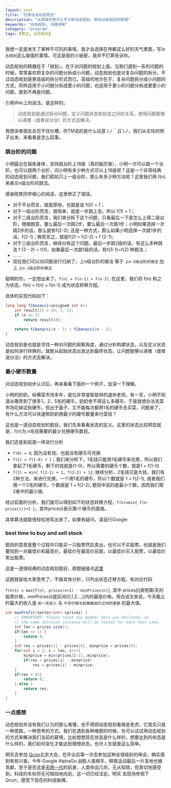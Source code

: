 ```yaml
---
layout: post
title: "也来谈谈动态规划"
description: "从简单的例子入手分析动态规划，明白动态规划的原理"
keywords: "动态规划, 详细讲解"
category: "program"
tags: [算法, 动态规划]
---
```



我想一定是发生了某种不可抗的事情，我才会选择在帝都这么好的天气里面，写`动态规划`这么操蛋的事情。可这是我的小秘密，我并不打算告诉你。

动态规划的精髓在于「规划」，在于对问题的规划上面。当我们遇到一系列问题的时候，常常喜欢把复杂的问题分拆成小问题，动态规划也是对复杂问题的拆分，不过动态规划是更高级的拆分形式而已。高级的地方在于，复杂问题拆分成小问题的方式，同样适用于小问题分拆成更小的问题，也适用于更小的问题分拆成更更小的问题，直到不再是问题。

引用Wiki上的说法，是这样的。
> 动态规划是通过拆分问题，定义问题状态和状态之间的关系，使得问题能够以递推（或者说分治）的方式去解决。

我想读者朋友会忍不住吐槽，你TM说的是什么玩意  (ノ｀Д´)ノ。我们从实际的例子出发，来看看是怎么回事。

<!--more-->

### 跳台阶的问题

小明最近在锻炼身体，坚持跳台阶上18层（真的敲厉害），小明一次可以跳一个台阶，也可以跳两个台阶，问小明有多少种方式可以上18层呢？这是一个非常经典的动态规划问题，我们假如只上一级台阶，那么有多少种方法呢？这里我们用 f(n) 来表示n级台阶的跳法。

感谢晓笶同学细心的阅读，这里修正了错误。

* 对于平台而言，就是原地，也就是说 f(0) = 1；
* 对于一级台阶而言，很简单，就是一步跳上去，所以 f(1) = 1；
* 对于二级台阶而言，我们来分拆下这个问题，只看最后一下是怎么上得二级台阶，根据题意，要么最后一次跳2步，要么最后一次跳1步；小明如果选择一次跳2步的话，那么就有f(2-2); 这是一种方式，那么如果小明选择一次跳1步的话，f(2-1) ; 换而言之，就是f(2) = f(2-2) + f (2-1);
* 对于三级台阶而言，继续分拆这个问题，最后一步跳2级的话，有这么多种跳法 f (3 - 2) = f(1)，如果最后一次跳1级的话，有f(3-1)=f(2) 种跳法；
* ... ...
* 现在我们可以对问题进行归纳了，上n级台阶的做法 等于 `上n-2级台阶的做法` 加上 `上n-1级台阶的做法`

聪明的你，一定想出来了，`f(n) = f(n-1) + f(n-2)`, 在这里，我们将 f(n) 称之为状态，f(n) = f(n) + f(n-1) 成为状态转移方程。

具体的实现代码如下：

```java
long long fibonacci(unsigned int n){
    int result[3] = {0, 1, 2};
    if (n <= 2)
        return result[n];

    return fibonacci(n - 1) + fibonacci(n - 2);
}
```

动态规划是也就是寻找一种对问题的观察角度，通过分析构建状态，以及定义状态是如何进行转换的，就能从起始状态出发达到最终状态，让问题能够以递推（或者说分治）的方式去解决。

### 最小硬币数量

对动态规划初步认识后，再来看看下面的一个例子，加深一下理解。

小明的奶奶，纵横菜市场多年，是位非常睿智慈祥的退休老师。有一天，小明不知道从哪弄到了很多1，2，5毛的硬币，奶奶舍不得这么多硬币，于是就想办法去菜市场花掉这些硬币，但出于面子，又不能每次都用1毛的硬币去买菜，问题来了，有什么方法可以快速帮奶奶用最少的硬币数量来付菜钱？

这也是一道动态规划的题目，我们先来看看状态的定义。这里的状态比较明显就是，f(n)为 n毛钱需要的最少兑换硬币数目。

我们还是和前面一样进行分析

* `f(0) = 0`; 因为没有钱，也就没有硬币可兑换
* `f(1) = f(1-0) + 1`；我们来分析下，1毛钱只能用1毛硬币来兑换，所以我们拿起了1毛硬币，剩下的钱就是(1-0)，所以需要的硬币个数，就是1 + f(1-0)
* `f(2) = min{ f(2-1) + 1, f(2-2) + 1}`; 继续分析，2毛钱可是大钱，我们有2种方法，来进行兑换，一个用1毛的硬币，所以个数就是 1 + f(2-1), 或者我们用一个2毛的硬币，个数就是 1 + f(2-2), 题目中说的是最小个数，因而我们取2者中的最小值;

经过前面的分析，我们就可以得到如下的状态转移方程，`f(n)=min{ f(n-price(i))+1 }`，其中price(i)表示第i个硬币的面值。

具体算法就能很轻松地写出来了，如果有疑问，请自行Google

### best time to buy and sell stock

题目的意思是整个过程中只能买一只股票然后卖出，也可以不买股票。也就是我们要找到一对最低价和最高价，最低价在最高价前面，以最低价买入股票，以最低价卖出股票。

这是一道很经典的动态规划题目，原题链接点[这里](https://leetcode.com/problems/best-time-to-buy-and-sell-stock/)

这题就留给大家思考了，不做具体分析，只列出状态迁移方程，和对应代码

`f(n+1) = max{f(n), prices(n+1) - minPrices(n)}`, 其中 prices[i]表明第i天的股票价格，minPrices(i)是区间[0,1,2...,i]内的最低价格。用白话文来说，今天截止时最大的收入是 `前一天收入` 与 `今天价格与前面最低价之间的差额` 的最大值。

```java
int maxProfit(vector<int> &prices) {
    // IMPORTANT: Please reset any member data you declared, as
    // the same Solution instance will be reused for each test case.
	int len = prices.size();
	if(len <= 1) {
		return 0;
	}
	int res = prices[1] - prices[0], minprice = prices[0];
	for(int i = 2; i < len; i++){
		minprice = min(prices[i-1], minprice);
		if(res < prices[i] - minprice)
			res = prices[i] - minprice;
	}
	if(res < 0){
		return 0;
	} else {
		return res;
	}
}
```

### 一点感想

动态规划并没有我们认为的那么难懂，也不用把动态规划看做是老虎，它其实只是一种思路，一种思考的方式。我们在遇到各种难题的时候，也可以试试用动态规划的方式来解决我们当前的窘境，比如想想现在状态是什么样的，想要达到的状态是什么样的，我们如何变化才能达到理想状态，也许人生就是这么简单。

明天去参加 [Qcon](http://2016.qconbeijing.com/)北京大会，在毕业后第一次去参加这种全球级别的峰会，确实感到有些兴奋。今年 Google AlphaGo 战胜人类棋手，棋类运动最后一片圣地也被贡献，至于是否这是[天网一代](https://movie.douban.com/subject/1300656/)的前身，人类命运几何，无从知晓，但真切地感受到，科技的车轮将无可阻挡地向前，这一切已经注定。明天
去现场参观下 Qcon，感受下现在的科技脉搏。
